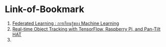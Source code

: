 # Link-of-Bookmark

1. [Federated Learning : การเรียนรู้ของ Machine Learning](https://medium.com/deaware/federated-learning-%E0%B8%81%E0%B8%B2%E0%B8%A3%E0%B9%80%E0%B8%A3%E0%B8%B5%E0%B8%A2%E0%B8%99%E0%B8%A3%E0%B8%B9%E0%B9%89%E0%B8%82%E0%B8%AD%E0%B8%87-machine-learning-%E0%B9%82%E0%B8%94%E0%B8%A2%E0%B9%84%E0%B8%A1%E0%B9%88%E0%B8%95%E0%B9%89%E0%B8%AD%E0%B8%87%E0%B8%AA%E0%B9%88%E0%B8%87-raw-dataset-%E0%B9%84%E0%B8%9B%E0%B8%97%E0%B8%B5%E0%B9%88%E0%B8%AA%E0%B9%88%E0%B8%A7%E0%B8%99%E0%B8%81%E0%B8%A5%E0%B8%B2%E0%B8%87-c2a4c3538079)
2. [Real-time Object Tracking with TensorFlow, Raspberry Pi, and Pan-Tilt HAT](https://towardsdatascience.com/real-time-object-tracking-with-tensorflow-raspberry-pi-and-pan-tilt-hat-2aeaef47e134)
3. 
